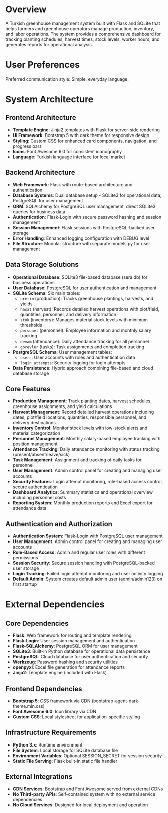 # Overview

A Turkish greenhouse management system built with Flask and SQLite that helps farmers and greenhouse operators manage production, inventory, and labor operations. The system provides a comprehensive dashboard for tracking planting schedules, harvest times, stock levels, worker hours, and generates reports for operational analysis.

# User Preferences

Preferred communication style: Simple, everyday language.

# System Architecture

## Frontend Architecture
- **Template Engine**: Jinja2 templates with Flask for server-side rendering
- **UI Framework**: Bootstrap 5 with dark theme for responsive design
- **Styling**: Custom CSS for enhanced card components, navigation, and progress bars
- **Icons**: Font Awesome 6.0 for consistent iconography
- **Language**: Turkish language interface for local market

## Backend Architecture
- **Web Framework**: Flask with route-based architecture and authentication
- **Database Systems**: Dual database setup - SQLite3 for operational data, PostgreSQL for user management
- **ORM**: SQLAlchemy for PostgreSQL user management, direct SQLite3 queries for business data
- **Authentication**: Flask-Login with secure password hashing and session management
- **Session Management**: Flask sessions with PostgreSQL-backed user storage
- **Error Handling**: Enhanced logging configuration with DEBUG level
- **File Structure**: Modular structure with separate models.py for user management

## Data Storage Solutions
- **Operational Database**: SQLite3 file-based database (sera.db) for business operations
- **User Database**: PostgreSQL for user authentication and management
- **SQLite Schema**: Six main tables:
  - `uretim` (production): Tracks greenhouse plantings, harvests, and yields
  - `hasat` (harvest): Records detailed harvest operations with plot/field, quantities, personnel, and delivery information
  - `stok` (inventory): Manages material stock levels with minimum thresholds
  - `personel` (personnel): Employee information and monthly salary tracking
  - `devam` (attendance): Daily attendance tracking for all personnel
  - `gorevler` (tasks): Task assignments and completion tracking
- **PostgreSQL Schema**: User management tables:
  - `users`: User accounts with roles and authentication data
  - `login_attempts`: Security logging for login attempts
- **Data Persistence**: Hybrid approach combining file-based and cloud database storage

## Core Features
- **Production Management**: Track planting dates, harvest schedules, greenhouse assignments, and yield calculations
- **Harvest Management**: Record detailed harvest operations including dates, plot/field locations, quantities, responsible personnel, and delivery destinations
- **Inventory Control**: Monitor stock levels with low-stock alerts and material categorization
- **Personnel Management**: Monthly salary-based employee tracking with position management
- **Attendance Tracking**: Daily attendance monitoring with status tracking (present/absent/leave/sick)
- **Task Management**: Assignment and tracking of daily tasks for personnel
- **User Management**: Admin control panel for creating and managing user accounts
- **Security Features**: Login attempt monitoring, role-based access control, secure authentication
- **Dashboard Analytics**: Summary statistics and operational overview including personnel costs
- **Reporting System**: Monthly production reports and Excel export for attendance data

## Authentication and Authorization
- **Authentication System**: Flask-Login with PostgreSQL user management
- **User Management**: Admin control panel for creating and managing user accounts
- **Role-Based Access**: Admin and regular user roles with different permissions
- **Session Security**: Secure session handling with PostgreSQL-backed user storage
- **Login Tracking**: Failed login attempt monitoring and user activity logging
- **Default Admin**: System creates default admin user (admin/admin123) on first startup

# External Dependencies

## Core Dependencies
- **Flask**: Web framework for routing and template rendering
- **Flask-Login**: User session management and authentication
- **Flask-SQLAlchemy**: PostgreSQL ORM for user management
- **SQLite3**: Built-in Python database for operational data persistence
- **PostgreSQL**: Cloud database for user authentication and security
- **Werkzeug**: Password hashing and security utilities
- **openpyxl**: Excel file generation for attendance reports
- **Jinja2**: Template engine (included with Flask)

## Frontend Dependencies
- **Bootstrap 5**: CSS framework via CDN (bootstrap-agent-dark-theme.min.css)
- **Font Awesome 6.0**: Icon library via CDN
- **Custom CSS**: Local stylesheet for application-specific styling

## Infrastructure Requirements
- **Python 3.x**: Runtime environment
- **File System**: Local storage for SQLite database file
- **Environment Variables**: Optional SESSION_SECRET for session security
- **Static File Serving**: Flask built-in static file handler

## External Integrations
- **CDN Services**: Bootstrap and Font Awesome served from external CDNs
- **No Third-party APIs**: Self-contained system with no external service dependencies
- **No Cloud Services**: Designed for local deployment and operation